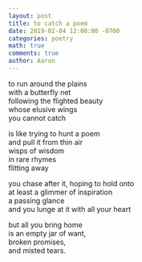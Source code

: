 ```yaml
---
layout: post
title: to catch a poem
date: 2019-02-04 12:00:00 -0700
categories: poetry
math: true
comments: true
author: Aaron
---
```


to run around the plains  
with a butterfly net  
following the flighted beauty  
whose elusive wings  
you cannot catch

is like trying to hunt a poem  
and pull it from thin air  
wisps of wisdom  
in rare rhymes  
flitting away  

you chase after it, hoping to hold onto  
at least a glimmer of inspiration  
a passing glance  
and you lunge at it with all your heart  

but all you bring home  
is an empty jar of want,  
broken promises,  
and misted tears.